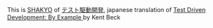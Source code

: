  This is [SHAKYO](http://sanpai-japan.com/2016/08/18/shakyo/) of [テスト駆動開発](https://www.amazon.co.jp/dp/B077D2L69C), japanese translation of [Test Driven Development: By Example ](https://www.amazon.com/Test-Driven-Development-Kent-Beck/dp/0321146530) by Kent Beck
